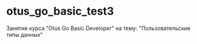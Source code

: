 # otus_go_basic_test3

Занятие курса "Otus Go Basic Developer" на тему: "Пользовательские типы данных"
